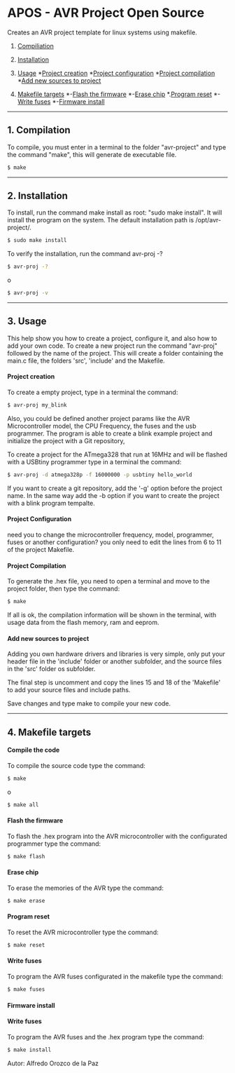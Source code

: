 # APOS - AVR Project Open Source
Creates an AVR project template for linux systems using makefile.

1. [Compiliation](#1-compilation)

2. [Installation](#2-installation)

3. [Usage](#3-usage)
	*[Project creation](#project-creation)
	*[Project configuration](#project-configuration)
	*[Project compilation](#project-compilation)
	*[Add new sources to project ](#add-new-sources-to-project)

4. [Makefile targets](#4-makefile-targets)
	*-[Flash the firmware](#flash-the-firmware)
	*-[Erase chip](#erase-chip)
	*.[Program reset](#program-reset)
	*-[Write fuses](#write-fuses)
	*-[Firmware install](#firmware-install)

*****

## 1. Compilation

To compile, you must enter in a terminal to the folder "avr-project" and type the command "make", this will generate de executable file.

```bash
$ make
```

*****

## 2. Installation

To install, run the command make install as root: "sudo make install". It will install the program on the system. The default installation path is /opt/avr-project/.

```bash
$ sudo make install

```

To verify the installation, run the command avr-proj -? 

```bash
$ avr-proj -?

```
o
```bash
$ avr-proj -v

```

******

## 3. Usage

This help show you how to create a project, configure it, and also how to add your own code. 
To create a new project run the command "avr-proj" followed by the name of the project. 
This will create a folder containing the main.c file, the folders 'src', 'include' and the Makefile.

#### Project creation 
To create a empty project, type in a terminal the command:

```bash
$ avr-proj my_blink

```
Also, you could be defined another project params like the AVR Microcontroller model, the CPU Frequency, the fuses and the usb programmer. The program is able to create a blink example project and initialize the project with a Git repository,

To create a project for the ATmega328 that run at 16MHz and will be flashed with a USBtiny programmer
type in a terminal the command:

```bash
$ avr-proj -d atmega328p -f 16000000 -p usbtiny hello_world

```
If you want to create a git repository, add the '-g' option before the project name. In the same way add the -b option if you want to create the project with a blink program tempalte.

#### Project Configuration
need you to change the microcontroller frequency, model, programmer, fuses or another configuration? you only need to edit the lines from 6 to 11 of the project Makefile.

#### Project Compilation 
To generate the .hex file, you need to open a terminal and move to the project folder, then type the command:

```bash
$ make

```
If all is ok, the compilation information will be shown in the terminal, with usage data from the flash memory, ram and eeprom.

#### Add new sources to project 
Adding you own hardware drivers and libraries is very simple, only put your header file in the 'include' folder or another subfolder, and the source files in the 'src' folder os subfolder.

The final step is uncomment and copy the lines 15 and 18 of the 'Makefile' to add your source files and include paths.

Save changes and type make to compile your new code.


*****

## 4. Makefile targets 
#### Compile the code
To compile the source code type the command:
```bash
$ make 

```
o
```bash
$ make all

```
#### Flash the firmware 
To flash the .hex program into the AVR microcontroller with the configurated programmer type the command:
```bash
$ make flash

```
#### Erase chip 
To erase the memories of the AVR type the command:
```bash
$ make erase

```
#### Program reset 
To reset the AVR microcontroller type the command:
```bash
$ make reset

```
#### Write fuses 
To program the AVR fuses configurated in the makefile type the command:
```bash
$ make fuses

```
#### Firmware install 
#### Write fuses 
To program the AVR fuses and the .hex program type the command:
```bash
$ make install

```


Autor: Alfredo Orozco de la Paz
